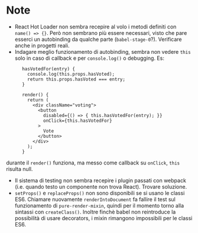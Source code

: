 Note
====

- React Hot Loader non sembra recepire al volo i metodi definiti con `name() => {}`. Però non sembrano più essere necessari, visto che pare esserci un autobinding da qualche parte (`babel-stage-0`?). Verificare anche in progetti reali.
- Indagare meglio funzionamento di autobinding, sembra non vedere `this` solo in caso di callback e per `console.log()` o debugging. Es:
```
      hasVotedFor(entry) {
        console.log(this.props.hasVoted);
        return this.props.hasVoted === entry;
      }
      
      render() {
        return (
          <div className="voting">
            <button
              disabled={() => { this.hasVotedFor(entry); }}
              onClick={this.hasVotedFor}
            >
              Vote
            </button>
          </div>
        );
      }
```
durante il `render()` funziona, ma messo come callback su `onClick`, `this` risulta null.
- Il sistema di testing non sembra recepire i plugin passati con webpack (i.e. quando testo un componente non trova React). Trovare soluzione.
- `setProps()` e `replaceProps()` non sono disponibili se si usano le classi ES6. Chiamare nuovamente `renderIntoDocument` fa fallire il test sul funzionamento di `pure-render-mixin`, quindi per il momento torno alla sintassi con `createClass()`. Inoltre finchè babel non reintroduce la possibilità di usare decorators, i mixin rimangono impossibili per le classi ES6.

